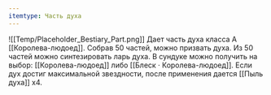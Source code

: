 ```yaml
---
itemtype: Часть духа
---
```

![[Temp/Placeholder_Bestiary_Part.png]]
Дает часть духа класса А [[Королева-людоед]]. Собрав 50 частей, можно призвать духа. Из 50 частей можно синтезировать ларь духа. В сундуке можно получить на выбор: [[Королева-людоед]] либо [[Блеск · Королева-людоед]]. Если дух достиг максимальной звездности, после применения дается [[Пыль духа]] х4.
